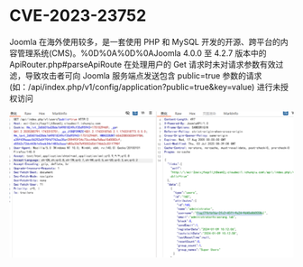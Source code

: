# CVE-2023-23752
Joomla 在海外使用较多，是一套使用 PHP 和 MySQL 开发的开源、跨平台的内容管理系统(CMS)。%0D%0A%0D%0AJoomla 4.0.0 至 4.2.7 版本中的 ApiRouter.php#parseApiRoute 在处理用户的 Get 请求时未对请求参数有效过滤，导致攻击者可向 Joomla 服务端点发送包含 public=true 参数的请求(如：/api/index.php/v1/config/application?public=true&key=value) 进行未授权访问


![](vx_images/421245852339664.png)
